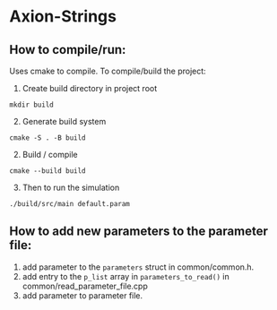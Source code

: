 # Axion-Strings

## How to compile/run:

Uses cmake to compile. To compile/build the project:

1. Create build directory in project root
```
mkdir build
```
2. Generate build system
```
cmake -S . -B build
```
2. Build / compile
```
cmake --build build
```
3. Then to run the simulation
```
./build/src/main default.param
```

## How to add new parameters to the parameter file:

1. add parameter to the ```parameters``` struct in common/common.h.
2. add entry to the ```p_list``` array in ```parameters_to_read()``` in common/read_parameter_file.cpp
3. add parameter to parameter file.
